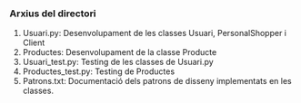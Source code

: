 ### Arxius del directori

1. Usuari.py: Desenvolupament de les classes Usuari, PersonalShopper i Client
2. Productes: Desenvolupament de la classe Producte
3. Usuari_test.py: Testing de les classes de Usuari.py
4. Productes_test.py: Testing de Productes
5. Patrons.txt: Documentació dels patrons de disseny implementats en les classes. 
